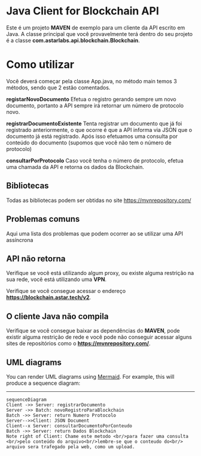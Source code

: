 # Java Client for Blockchain API

Este é um projeto **MAVEN** de exemplo para um cliente da API escrito em Java. A classe principal que você provavelmente terá dentro do seu projeto é a classe **com.astarlabs.api.blockchain.Blockchain**.

# Como utilizar

Você deverá começar pela classe App.java, no método main temos 3 métodos, sendo que 2 estão comentados.

 **registarNovoDocumento**
 Efetua o registro gerando sempre um novo documento, portanto a API sempre irá retornar um número de protocolo novo.

  **registrarDocumentoExistente**
  Tenta registrar um documento que já foi registrado anteriormente, o que ocorre é que a API informa via JSON que o documento já está registrado. Após isso efetuamos uma consulta por conteúdo do documento (supomos que você não tem o número de protocolo)

   **consultarPorProtocolo**
   Caso você tenha o número de protocolo, efetua uma chamada da API e retorna os dados da Blockchain.

## Bibliotecas

Todas as bibliotecas podem ser obtidas no site https://mvnrepository.com/

## Problemas comuns

Aqui uma lista dos problemas que podem ocorrer ao se utilizar uma API assíncrona

## API não retorna

Verifique se você está utilizando algum proxy, ou existe alguma restrição na sua rede, você está utilizando uma **VPN**.

Verifique se você consegue acessar o endereço     **https://blockchain.astar.tech/v2**.

## O cliente Java não compila

Verifique se você consegue baixar as dependências do **MAVEN**, pode existir alguma restrição de rede e você pode não conseguir acessar alguns sites de repositórios como o  **https://mvnrepository.com/**. 

## UML diagrams

You can render UML diagrams using [Mermaid](https://mermaidjs.github.io/). For example, this will produce a sequence diagram:


----------


```mermaid
sequenceDiagram
Client ->> Server: registrarDocumento
Server ->> Batch: novoRegistroParaBlockchain
Batch ->> Server: return Numero Protocolo
Server-->>Client: JSON Document
Client--x Server: consultarDocumentoPorConteudo
Batch ->> Server: return Dados Blockchain
Note right of Client: Chame este metodo <br/>para fazer uma consulta <br/>pelo conteúdo do arquivo<br/>lembre-se que o conteudo do<br/> arquivo sera trafegado pela web, como um upload. 
```
